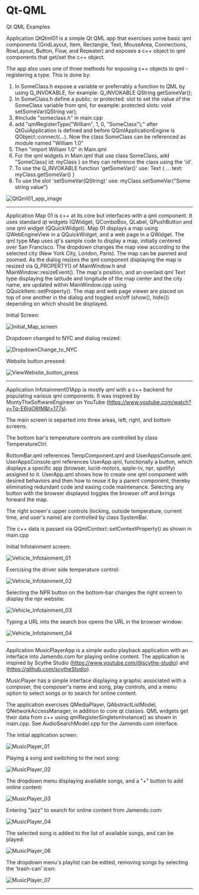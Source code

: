 # Qt-QML
 Qt QML Examples

Application QtQtml01 is a simple Qt QML app that exercises some basic qml components (GridLayout, Item, Rectangle, Text, MouseArea, Connections, RowLayout, Button, Flow, and Repeater) and exposes a c++ object to qml components that get/set the c++ object.

The app also uses one of three methods for exposing c++ objects to qml - registering a type. This is done by:

1) In SomeClass.h expose a variable or preferrably a function to QML by using Q_INVOKABLE, for example:
   Q_INVOKABLE QString getSomeVar();
2) In SomeClass.h define a public: or protected: slot to set the value of the SomeClass variable from qml, for example:
   protected slots:
   void setSomeVar(QString var);
3) #include "someclass.h" in main.cpp
4) add "qmlRegisterType<SomeClass>("William", 1, 0, "SomeClass");" after QtGuiApplication is defined and before QQmlApplicationEngine is QObject::connect(...). Now the class SomeClass can be referenced as module named "William 1.0"
5) Then "import William 1.0" in Main.qml
6) For the qml widgets in Main.qml that use class SomeClass, add "SomeClass{ id: myClass } so they can reference the class using the 'id'.
7) To use the Q_INVOKABLE function 'getSomeVar()' use:
   Text { ...
     text: myClass.getSomeVar()
   }
8) To use the slot 'setSomeVar(QString)' use:
   myClass.setSomeVar("Some string value")

![QtQml01_app_image](https://github.com/mystuff-us/Qt-QML/assets/160074491/8af6f150-4df3-42be-be23-cd782037902b)


---------------------------------------


Application Map 01 is c++ at its core but interfaces with a qml component. It uses standard qt widgets (QWidget, QComboBox, QLabel, QPushButton and one qml widget (QQuickWidget).
Map 01 displays a map using QWebEngineView in a QQuickWidget, and a web page in a QWidget.
The qml type Map uses qt's sample code to display a map, initially centered over San Francisco. The dropdown changes the map view according to the selected city (New York City, London, Paris). The map can be panned and zoomed.
As the dialog resizes the qml component displaying the map is resized via Q_PROPERTY() of MainWindow.h and MainWindow::resizeEvent().
The map's position, and an overlaid qml Text type displaying the latitude and longitude of the map center and the city name, are updated within MainWindow.cpp using QQuickItem::setProperty().
The map and web page viewer are placed on top of one another in the dialog and toggled on/off (show(), hide()) depending on which should be displayed.

Initial Screen:

![Initial_Map_screen](https://github.com/mystuff-us/Qt-QML/assets/160074491/91a01038-c85f-446a-812f-469435b0c428)

Dropdown changed to NYC and dialog resized:

![DropdownChange_to_NYC](https://github.com/mystuff-us/Qt-QML/assets/160074491/5c30f0ee-aab5-4b6d-a09d-b3fce591b840)

Website button pressed:

![ViewWebsite_button_press](https://github.com/mystuff-us/Qt-QML/assets/160074491/a555184a-9645-4b46-a619-5db520130c39)


---------------------------------------

Application Infotainment01App is mostly qml with a c++ backend for populating various qml components. It was inspired by MontyTheSoftwareEngineer on YouTube (https://www.youtube.com/watch?v=Tq-E6lqO6tM&t=177s).

The main screen is separted into three areas, left, right, and bottom screens.

The bottom bar's temperature controls are controlled by class TemperatureCtrl.

BottomBar.qml references TempComponent.qml and UserAppsConsole.qml. UserAppsConsole.qml references UserApp.qml, functionally a button, which displays a specific app (browser, lucid-motors, apple-tv, npr, spotify) assigned to it. UserApp.qml shows how to create one qml component with desired behaviors and then how to reuse it by a parent component, thereby eliminating redundant code and easing code maintenance. Selecting any button with the browser displayed toggles the browser off and brings forward the map.

The right screen's upper controls (locking, outside temperature, current time, and user's name) are controlled by class SystemBar.

The c++ data is passed via QQmlContext::setContextProperty() as shown in main.cpp

Initial Infotainment screen:

![Vehicle_Infotainment_01](https://github.com/mystuff-us/Qt-QML/assets/160074491/1e0e92fa-b9a3-49d0-8b7c-8cc5a530275f)

Exercising the driver side temperature control:

![Vehicle_Infotainment_02](https://github.com/mystuff-us/Qt-QML/assets/160074491/652b1060-6de5-46cd-ae54-1caa623b1bb6)

Selecting the NPR button on the bottom-bar changes the right screen to display the npr website:

![Vehicle_Infotainment_03](https://github.com/mystuff-us/Qt-QML/assets/160074491/62b172bf-5b56-4bc5-b169-fff0b17099e7)

Typing a URL into the search box opens the URL in the browser window:

![Vehicle_Infotainment_04](https://github.com/mystuff-us/Qt-QML/assets/160074491/1ce9144c-6085-4226-94b9-f2bf11882744)


---------------------------------------


Application MusicPlayerApp is a simple audio playback application with an interface into Jamendo.com for playing online content. The application is inspired by Scythe Studio (https://www.youtube.com/@scythe-studio) and (https://github.com/scytheStudio).

MusicPlayer has a simple interface displaying a graphic associated with a composer, the composer's name and song, play controls, and a menu option to select songs or to search for online content.

The application exercises QMediaPlayer, QAbstractListModel, QNetworkAccessManager, in addition to core qt classes. QML widgets get their data from c++ using qmlRegisterSingletonInstance() as shown in main.cpp. See AudioSearchModel.cpp for the Jamendo.com interface.


The initial application screen:

![MusicPlayer_01](https://github.com/mystuff-us/Qt-QML/assets/160074491/f85fcd53-a4ff-403a-8cac-adec4290f99c)

Playing a song and switching to the next song:

![MusicPlayer_02](https://github.com/mystuff-us/Qt-QML/assets/160074491/a18bd9a2-d79a-4d49-91be-4ef7b55c5b5b)

The dropdown menu displaying available songs, and a "+" button to add online content:

![MusicPlayer_03](https://github.com/mystuff-us/Qt-QML/assets/160074491/451579ae-bdec-4238-b411-7db259755b41)

Entering "jazz" to search for online content from Jamendo.com:

![MusicPlayer_04](https://github.com/mystuff-us/Qt-QML/assets/160074491/64f5a145-a511-475a-b1db-870c85faf897)

The selected song is added to the list of available songs, and can be played:

![MusicPlayer_06](https://github.com/mystuff-us/Qt-QML/assets/160074491/0ad05d1d-8df7-459a-ab3b-dcf27a03f6e9)

The dropdown menu's playlist can be edited, removing songs by selecting the 'trash-can' icon:

![MusicPlayer_07](https://github.com/mystuff-us/Qt-QML/assets/160074491/4eebe602-82f7-4c37-bd4b-f8f6c95dcf8e)






---------------------------------------
